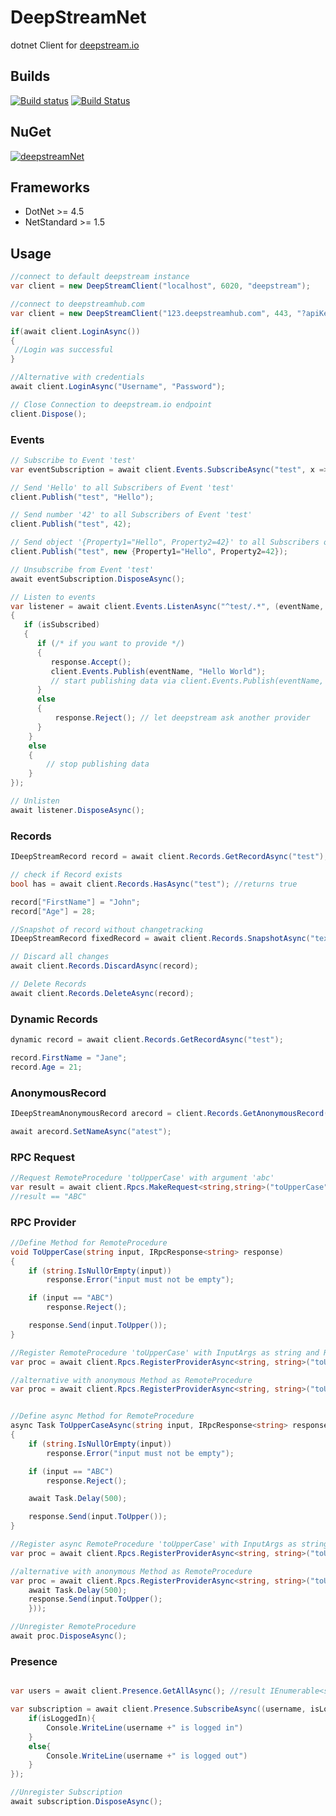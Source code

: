 DeepStreamNet
=============

dotnet Client for [deepstream.io](https://deepstream.io)

## Builds
[![Build status](https://ci.appveyor.com/api/projects/status/aj8op4emvlivn7jx/branch/develop?svg=true)](https://ci.appveyor.com/project/schulz3000/deepstreamnet/branch/develop) [![Build Status](https://travis-ci.org/schulz3000/deepstreamNet.svg?branch=develop)](https://travis-ci.org/schulz3000/deepstreamNet)

## NuGet
[![deepstreamNet](https://img.shields.io/nuget/v/deepstreamNet.svg?style=flat)](https://www.nuget.org/packages/deepstreamNet)

## Frameworks
- DotNet >= 4.5
- NetStandard >= 1.5

## Usage

```csharp
//connect to default deepstream instance
var client = new DeepStreamClient("localhost", 6020, "deepstream");

//connect to deepstreamhub.com
var client = new DeepStreamClient("123.deepstreamhub.com", 443, "?apiKey=abc", true);

if(await client.LoginAsync())
{
 //Login was successful   
}

//Alternative with credentials
await client.LoginAsync("Username", "Password");

// Close Connection to deepstream.io endpoint
client.Dispose();
```

### Events

```csharp
// Subscribe to Event 'test'
var eventSubscription = await client.Events.SubscribeAsync("test", x => { Console.WriteLine(x); });

// Send 'Hello' to all Subscribers of Event 'test'
client.Publish("test", "Hello");

// Send number '42' to all Subscribers of Event 'test'
client.Publish("test", 42);

// Send object '{Property1="Hello", Property2=42}' to all Subscribers of Event 'test'
client.Publish("test", new {Property1="Hello", Property2=42});

// Unsubscribe from Event 'test'
await eventSubscription.DisposeAsync();

// Listen to events
var listener = await client.Events.ListenAsync("^test/.*", (eventName, isSubscribed, response) =>
{
   if (isSubscribed)
   {
      if (/* if you want to provide */)
      {
         response.Accept();
         client.Events.Publish(eventName, "Hello World");
         // start publishing data via client.Events.Publish(eventName, /* data */)
      }
      else
      {
          response.Reject(); // let deepstream ask another provider
      }
    }
    else
    {
        // stop publishing data
    }
});

// Unlisten
await listener.DisposeAsync();
```

### Records

```csharp
IDeepStreamRecord record = await client.Records.GetRecordAsync("test");

// check if Record exists
bool has = await client.Records.HasAsync("test"); //returns true

record["FirstName"] = "John";
record["Age"] = 28;

//Snapshot of record without changetracking
IDeepStreamRecord fixedRecord = await client.Records.SnapshotAsync("text");

// Discard all changes
await client.Records.DiscardAsync(record);

// Delete Records
await client.Records.DeleteAsync(record);
```

### Dynamic Records

```csharp
dynamic record = await client.Records.GetRecordAsync("test");

record.FirstName = "Jane";
record.Age = 21;
```

### AnonymousRecord

```csharp
IDeepStreamAnonymousRecord arecord = client.Records.GetAnonymousRecord();

await arecord.SetNameAsync("atest");
```

### RPC Request

```csharp
//Request RemoteProcedure 'toUpperCase' with argument 'abc'
var result = await client.Rpcs.MakeRequest<string,string>("toUpperCase", "abc");
//result == "ABC"
```

### RPC Provider

```csharp
//Define Method for RemoteProcedure
void ToUpperCase(string input, IRpcResponse<string> response)
{
    if (string.IsNullOrEmpty(input))
        response.Error("input must not be empty");

    if (input == "ABC")
        response.Reject();

    response.Send(input.ToUpper());
}

//Register RemoteProcedure 'toUpperCase' with InputArgs as string and Result as string
var proc = await client.Rpcs.RegisterProviderAsync<string, string>("toUpperCase", ToUpperCase);

//alternative with anonymous Method as RemoteProcedure
var proc = await client.Rpcs.RegisterProviderAsync<string, string>("toUpperCase", (input,response)=> response.Send(input.ToUpper()));


//Define async Method for RemoteProcedure
async Task ToUpperCaseAsync(string input, IRpcResponse<string> response)
{
    if (string.IsNullOrEmpty(input))
        response.Error("input must not be empty");

    if (input == "ABC")
        response.Reject();

    await Task.Delay(500);

    response.Send(input.ToUpper());
}

//Register async RemoteProcedure 'toUpperCase' with InputArgs as string and Result as string
var proc = await client.Rpcs.RegisterProviderAsync<string, string>("toUpperCase", ToUpperCaseAsync);

//alternative with anonymous Method as RemoteProcedure
var proc = await client.Rpcs.RegisterProviderAsync<string, string>("toUpperCase", async (input,response)=> {
    await Task.Delay(500);
    response.Send(input.ToUpper();
    }));

//Unregister RemoteProcedure
await proc.DisposeAsync(); 
```

### Presence

```csharp

var users = await client.Presence.GetAllAsync(); //result IEnumerable<string> -> usernames

var subscription = await client.Presence.SubscribeAsync((username, isLoggedIn)=>{
    if(isLoggedIn){
        Console.WriteLine(username +" is logged in")
    }
    else{
        Console.WriteLine(username +" is logged out")
    }    
});

//Unregister Subscription
await subscription.DisposeAsync();

```